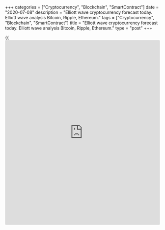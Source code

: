 +++
categories = ["Cryptocurrency", "Blockchain", "SmartContract"]
date = "2020-07-08"
description = "Elliott wave cryptocurrency forecast today. Elliott wave analysis Bitcoin, Ripple, Ethereum."
tags = ["Cryptocurrency", "Blockchain", "SmartContract"]
title = "Elliott wave cryptocurrency forecast today. Elliott wave analysis Bitcoin, Ripple, Ethereum."
type = "post"
+++

{{<iframe id="large-banner" src="https://www.bounty.group/#slide=3.0" width="100%" height="600" scrolling="no" style="border: 0px solid rgb(216, 221, 230); border-radius: 3px;">}}

July 8, 2020

July 8, 2020

Elliott wave [daily](https://www.fintecher.org/2020/03/03/forex-trading-daily-strategy/) forecast for Bitcoin, Ripple and EthereumRoman Onegin

## Elliott wave forecast for BTCUSD, ETHUSD, XRPUSD for today

###  **Elliott wave[BTCUSD][1] analysis**

 **![LiteForex: Elliott wave cryptocurrency forecast today. Elliott wave
analysis Bitcoin, Ripple, Ethereum.][2]**

There continues forming the global impulse wave. It is clear from the
Bitcoin two-hour chart that impulse wave [3] completed within the
impulse wave of a larger degree. There has also completed the sideways
corrective wave [4] as a double three (W)-(X)-(Y). The market is now
moving up. There have finished two small sub-waves, impulse (1) and
correction (2). In the near future, the BTC price should be rising in
the third sub-wave to a level above 9799.80, which is the previous high.

* * *

###  **Elliott wave[XRPUSD][3] analysis**

 **![LiteForex: Elliott wave cryptocurrency forecast today. Elliott wave
analysis Bitcoin, Ripple, Ethereum.][4]**

When the down corrective wave (B) completed as a bear double zigzag
W-X-Y, there has started the final impulse wave (C). There is likely to
be developing the initial part of the bullish impulse wave 3, with the
sub-waves [1]-[2] and (1)-(2) completed within. Therefore, the price
should continue rising in the next few weeks, as impulse 3 has just
started developing.

* * *

###  **Elliott wave[ETHUSD][5] analysis**

 **![LiteForex: Elliott wave cryptocurrency forecast today. Elliott wave
analysis Bitcoin, Ripple, Ethereum.][6]**

Like other major cryptocurrencies, the ETHUSD market is following the
upward impulse wave of a larger degree. There is now forming the final,
fifth, wave that is also developing as an impulse and is composed of
five sub-waves (1)-(2)-(3)-(4)-(5). There has recently completed the
sideways correction (4) as a double three. There is now developing wave
(5). In the near future, the price should continue rising in impulse
[3]. Next, the market could start declining in correction [4], and, when
it completes, it should again be moving up in the final wave [5], as it
is outlined in the chart.

* * *

P.S. Did you like my article? Share it in social networks: it will be
the best “thank you" :)

Ask me questions and comment below. I’ll be glad to answer your
questions and give necessary explanations.

 **Useful links:**

  * I recommend trying to trade with a reliable broker [here][7]. The system allows you to trade by yourself or copy successful traders from all across the globe.
  * Use my promo-code BLOG for getting deposit bonus 50% on LiteForex platform. Just enter this code in the appropriate field while [depositing][8] your trading account.
  * Telegram channel with high-quality analytics, Forex reviews, training articles, and other useful things for traders <t.me/liteforex>

![Elliott wave [daily](https://www.fintecher.org/2020/03/03/forex-trading-daily-strategy/) forecast for Bitcoin, Ripple and Ethereum][9]

The content of this article reflects the author’s opinion and does not
necessarily reflect the official position of LiteForex. The material
published on this page is provided for informational purposes only and
should not be considered as the provision of investment advice for the
purposes of Directive 2004/39/EC.

Rate this article:

{{value}}

( {{count}} {{title}} )

   1. my.liteforex.com/trading/chart?symbol=BTCUSD
   2. cdn.liteforex.com/cache/uploads/blog_post/wave-analysis-crypto/08-07-2020/BTCUSDH2.png?w=30&s=29dff7de66d9303590c35307698b5f91
   3. my.liteforex.com/trading/chart?symbol=XRPUSD
   4. cdn.liteforex.com/cache/uploads/blog_post/wave-analysis-crypto/08-07-2020/XRPUSDH2.png?w=30&s=b64b8dd56e8864f0e3a177bd89bae0fb
   5. my.liteforex.com/trading/chart?symbol=ETHUSD
   6. cdn.liteforex.com/cache/uploads/blog_post/wave-analysis-crypto/08-07-2020/ETHUSDH2.png?w=30&s=fce54355ca3b8a57b23d3a1b833121e7
   7. my.liteforex.com/?category=analysts-opinions&slug=elliott-wave-[daily](https://www.fintecher.org/2020/03/03/forex-trading-daily-strategy/)-forecast-for-[bitcoin](https://www.letsplayfx.com/blog/forex-for-bitcoin/)-ripple-and-[Ethereum](https://www.playgroundfx.com/blog/the-creator-of-ethereum/)-2020-07-08&openPopup=%2Fregistration%2Fpopup&utm_source=blog&utm_medium=article&utm_campaign=bonus
   8. my.liteforex.com/deposit/?category=analysts-opinions&slug=elliott-wave-[daily](https://www.fintecher.org/2020/03/03/forex-trading-daily-strategy/)-forecast-for-[bitcoin](https://www.letsplayfx.com/blog/forex-for-bitcoin/)-ripple-and-[Ethereum](https://www.playgroundfx.com/blog/the-creator-of-ethereum/)-2020-07-08&promo_code=BLOG&utm_source=blog&utm_medium=article&utm_campaign=bonus
   9. cdn.liteforex.com/cache/uploads/blog_post/wave-analysis-crypto/08-07-2020/[BTC](https://www.playgroundfx.com/blog/who-is-the-creator-of-bitcoin/)-eth-xrp-08-07-2020-wave-analysis.jpg?q=75&w=1000&s=356182976a52123e921993e48987fe83